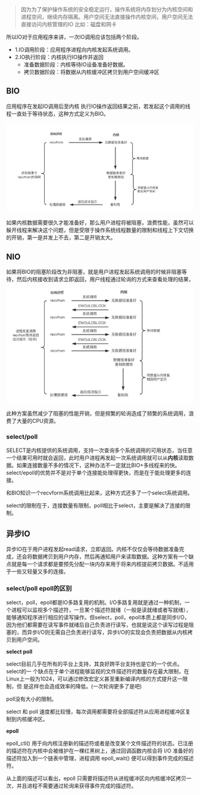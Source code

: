 > 因为为了保护操作系统的安全稳定运行，操作系统将内存划分为内核空间和进程空间，继续内存隔离。用户空间无法直接操作内核空间，用户空间无法直接访问内核管理的IO 比如：磁盘和网卡

所以IO对于应用程序来讲，一次IO调用应该包括两个阶段。

- 1.IO调用阶段：应用程序进程向内核发起系统调用。
- 2.IO执行阶段：内核执行IO操作并返回
  - 准备数据阶段：内核等待IO设备准备好数据。
  - 拷贝数据阶段：将数据从内核缓冲区拷贝到用户空间缓冲区

## BIO

应用程序在发起IO调用后至内核 执行IO操作返回结果之前，若发起这个调用的线程一直处于等待状态，这种方式定义为BIO。

![image-20210414230407305](IO%E6%A8%A1%E5%9E%8B.assets/image-20210414230407305.png)

如果内核数据需要很久才能准备好，那么用户进程将被阻塞，浪费性能，虽然可以躲开线程来解决这个问题，但是受限于操作系统线程数量的限制和线程上下文切换的开销，第一是并发上不去，第二是开销太大。

## NIO

如果将BIO的阻塞阶段改为非阻塞，就是用户进程发起系统调用的时候非阻塞等待，然后内核接收到请求立即返回，用户线程通过轮询的方式来查看处理的结果，

![image-20210414231113021](IO%E6%A8%A1%E5%9E%8B.assets/image-20210414231113021.png)

此种方案虽然减少了阻塞的性能开销，但是频繁的轮询造成了频繁的系统调用，浪费了大量的CPU资源。

### select/poll

SELECT是内核提供的系统调用，支持一次查询多个系统调用的可用状态，当任意一个结果可用时就会返回，此时用户进程再发起一次系统调用就可以从**内核**读取数据。如果连接数量不多的情况下，这种办法不一定就比BIO+多线程来的快。select/epoll的优势并不是对于单个连接能处理得更快，而是在于能处理更多的连接。

和BIO知识一个recvform系统调用比起来，这种方式还多了一个select系统调用。

select的限制在于，连接数量有限制，poll相比于select，主要是解决了连接的限制。



## 异步IO

异步IO在于用户进程发起read请求，立即返回。内核不仅仅会等待数据准备完成，还会将数据拷贝到用户内存，然后再通知用户来读取数据。这种方案有一个缺点就是每一个请求都是要预先分配一块内存来用于将来内核提前拷贝数据。不适用于一些又轻量又多的连接。

### select/poll  epoll的区别

select，poll，epoll都是IO多路复用的机制。I/O多路复用就是通过一种机制，一个进程可以监视多个描述符，一旦某个描述符就绪（一般是读就绪或者写就绪），能够通知程序进行相应的读写操作。但select，poll，epoll本质上都是同步I/O，因为他们都需要在读写事件就绪后自己负责进行读写，也就是说这个读写过程是阻塞的，而异步I/O则无需自己负责进行读写，异步I/O的实现会负责把数据从内核拷贝到用户空间。

**select poll**

select目前几乎在所有的平台上支持，其良好跨平台支持也是它的一个优点。select的一 个缺点在于单个进程能够监视的文件描述符的数量存在最大限制，在Linux上一般为1024，可以通过修改宏定义甚至重新编译内核的方式提升这一限制，但 是这样也会造成效率的降低。(一次轮询更多了是吧)

poll没有大小的限制。

select 和 poll 速度都比较慢，每次调用都需要将全部描述符从应用进程缓冲区复制到内核缓冲区。

**epoll**

epoll_ctl() 用于向内核注册新的描述符或者是改变某个文件描述符的状态。已注册的描述符在内核中会被维护在一棵红黑树上，通过回调函数内核会将 I/O 准备好的描述符加入到一个链表中管理，进程调用 epoll_wait() 便可以得到事件完成的描述符。

从上面的描述可以看出，epoll 只需要将描述符从进程缓冲区向内核缓冲区拷贝一次，并且进程不需要通过轮询来获得事件完成的描述符。